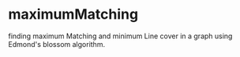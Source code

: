 ﻿# maximumMatching
finding maximum Matching and minimum Line cover in a graph using Edmond's blossom algorithm.
